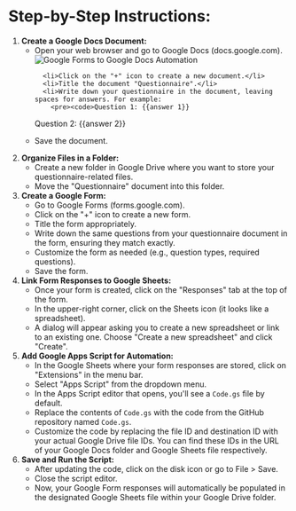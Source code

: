 <!DOCTYPE html>
<html lang="en">
<head>
<meta charset="UTF-8">
<meta name="viewport" content="width=device-width, initial-scale=1.0">
<title>Step-by-Step Instructions</title>
</head>
<body>

<h1>Step-by-Step Instructions:</h1>

<ol>
  <li><strong>Create a Google Docs Document:</strong>
    <ul>
      <li>Open your web browser and go to Google Docs (docs.google.com).</li>
<img src="https://github.com/taimoor-asghar/Automation-google-form-to-google-docs/assets/151550373/03c2e13c-04fc-493a-9a58-e1093a6f5a26" alt="Google Forms to Google Docs Automation" style="max-width: 100%; height: auto;">

      <li>Click on the "+" icon to create a new document.</li>
      <li>Title the document "Questionnaire".</li>
      <li>Write down your questionnaire in the document, leaving spaces for answers. For example:
        <pre><code>Question 1: {{answer 1}}
Question 2: {{answer 2}}</code></pre>
      </li>
      <li>Save the document.</li>
    </ul>
  </li>

  <li><strong>Organize Files in a Folder:</strong>
    <ul>
      <li>Create a new folder in Google Drive where you want to store your questionnaire-related files.</li>
      <li>Move the "Questionnaire" document into this folder.</li>
    </ul>
  </li>

  <li><strong>Create a Google Form:</strong>
    <ul>
      <li>Go to Google Forms (forms.google.com).</li>
      <li>Click on the "+" icon to create a new form.</li>
      <li>Title the form appropriately.</li>
      <li>Write down the same questions from your questionnaire document in the form, ensuring they match exactly.</li>
      <li>Customize the form as needed (e.g., question types, required questions).</li>
      <li>Save the form.</li>
    </ul>
  </li>

  <li><strong>Link Form Responses to Google Sheets:</strong>
    <ul>
      <li>Once your form is created, click on the "Responses" tab at the top of the form.</li>
      <li>In the upper-right corner, click on the Sheets icon (it looks like a spreadsheet).</li>
      <li>A dialog will appear asking you to create a new spreadsheet or link to an existing one. Choose "Create a new spreadsheet" and click "Create".</li>
    </ul>
  </li>

  <li><strong>Add Google Apps Script for Automation:</strong>
    <ul>
      <li>In the Google Sheets where your form responses are stored, click on "Extensions" in the menu bar.</li>
      <li>Select "Apps Script" from the dropdown menu.</li>
      <li>In the Apps Script editor that opens, you'll see a <code>Code.gs</code> file by default.</li>
      <li>Replace the contents of <code>Code.gs</code> with the code from the GitHub repository named <code>Code.gs</code>.</li>
      <li>Customize the code by replacing the file ID and destination ID with your actual Google Drive file IDs. You can find these IDs in the URL of your Google Docs folder and Google Sheets file respectively.</li>
    </ul>
  </li>

  <li><strong>Save and Run the Script:</strong>
    <ul>
      <li>After updating the code, click on the disk icon or go to File > Save.</li>
      <li>Close the script editor.</li>
      <li>Now, your Google Form responses will automatically be populated in the designated Google Sheets file within your Google Drive folder.</li>
    </ul>
  </li>
</ol>

</body>
</html>
